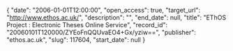 {
  "date": "2006-01-01T12:00:00", 
  "open_access": true, 
  "target_url": "http://www.ethos.ac.uk/", 
  "description": "", 
  "end_date": null, 
  "title": "EThOS Project : Electronic Theses Online Service", 
  "record_id": "20060101T120000/ZYEoFnQQUvaEO4+Gx/yziw==", 
  "publisher": "ethos.ac.uk", 
  "slug": 117604, 
  "start_date": null
}

